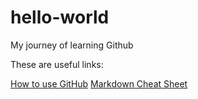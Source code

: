 # hello-world
My journey of learning Github

These are useful links:

[How to use GitHub](https://docs.github.com/pt/get-started/quickstart/hello-world#making-and-committing-changes)
[Markdown Cheat Sheet](https://www.markdownguide.org/cheat-sheet/)
